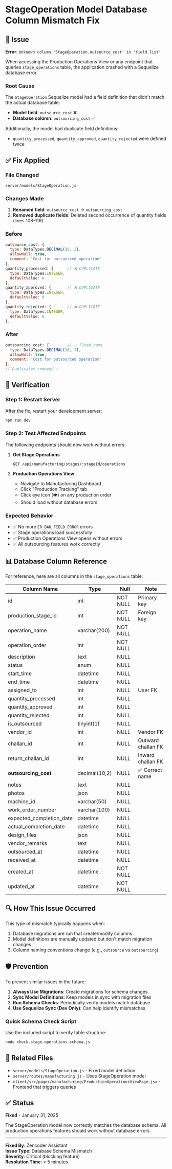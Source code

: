# StageOperation Model Database Column Mismatch Fix

## 🐛 Issue
**Error**: `Unknown column 'StageOperation.outsource_cost' in 'field list'`

When accessing the Production Operations View or any endpoint that queries `stage_operations` table, the application crashed with a Sequelize database error.

### Root Cause
The `StageOperation` Sequelize model had a field definition that didn't match the actual database table:
- **Model field**: `outsource_cost` ❌
- **Database column**: `outsourcing_cost` ✅

Additionally, the model had duplicate field definitions:
- `quantity_processed`, `quantity_approved`, `quantity_rejected` were defined twice

## ✅ Fix Applied

### File Changed
`server/models/StageOperation.js`

### Changes Made
1. **Renamed field**: `outsource_cost` → `outsourcing_cost`
2. **Removed duplicate fields**: Deleted second occurrence of quantity fields (lines 108-119)

### Before
```javascript
outsource_cost: {
  type: DataTypes.DECIMAL(10, 2),
  allowNull: true,
  comment: 'Cost for outsourced operation'
},
quantity_processed: {      // ❌ DUPLICATE
  type: DataTypes.INTEGER,
  defaultValue: 0
},
quantity_approved: {       // ❌ DUPLICATE
  type: DataTypes.INTEGER,
  defaultValue: 0
},
quantity_rejected: {       // ❌ DUPLICATE
  type: DataTypes.INTEGER,
  defaultValue: 0
},
```

### After
```javascript
outsourcing_cost: {        // ✅ Fixed name
  type: DataTypes.DECIMAL(10, 2),
  allowNull: true,
  comment: 'Cost for outsourced operation'
},
// Duplicates removed ✅
```

## 🧪 Verification

### Step 1: Restart Server
After the fix, restart your development server:
```bash
npm run dev
```

### Step 2: Test Affected Endpoints
The following endpoints should now work without errors:

1. **Get Stage Operations**
   ```
   GET /api/manufacturing/stages/:stageId/operations
   ```

2. **Production Operations View**
   - Navigate to Manufacturing Dashboard
   - Click "Production Tracking" tab
   - Click eye icon (👁️) on any production order
   - Should load without database errors

### Expected Behavior
- ✅ No more `ER_BAD_FIELD_ERROR` errors
- ✅ Stage operations load successfully
- ✅ Production Operations View opens without errors
- ✅ All outsourcing features work correctly

## 📊 Database Column Reference

For reference, here are all columns in the `stage_operations` table:

| Column Name | Type | Null | Note |
|------------|------|------|------|
| id | int | NOT NULL | Primary key |
| production_stage_id | int | NOT NULL | Foreign key |
| operation_name | varchar(200) | NOT NULL | |
| operation_order | int | NOT NULL | |
| description | text | NULL | |
| status | enum | NULL | |
| start_time | datetime | NULL | |
| end_time | datetime | NULL | |
| assigned_to | int | NULL | User FK |
| quantity_processed | int | NULL | |
| quantity_approved | int | NULL | |
| quantity_rejected | int | NULL | |
| is_outsourced | tinyint(1) | NULL | |
| vendor_id | int | NULL | Vendor FK |
| challan_id | int | NULL | Outward challan FK |
| return_challan_id | int | NULL | Inward challan FK |
| **outsourcing_cost** | decimal(10,2) | NULL | ✅ Correct name |
| notes | text | NULL | |
| photos | json | NULL | |
| machine_id | varchar(50) | NULL | |
| work_order_number | varchar(100) | NULL | |
| expected_completion_date | datetime | NULL | |
| actual_completion_date | datetime | NULL | |
| design_files | json | NULL | |
| vendor_remarks | text | NULL | |
| outsourced_at | datetime | NULL | |
| received_at | datetime | NULL | |
| created_at | datetime | NOT NULL | |
| updated_at | datetime | NOT NULL | |

## 🔍 How This Issue Occurred

This type of mismatch typically happens when:
1. Database migrations are run that create/modify columns
2. Model definitions are manually updated but don't match migration changes
3. Column naming conventions change (e.g., `outsource` vs `outsourcing`)

## 🛡️ Prevention

To prevent similar issues in the future:

1. **Always Use Migrations**: Create migrations for schema changes
2. **Sync Model Definitions**: Keep models in sync with migration files
3. **Run Schema Checks**: Periodically verify models match database
4. **Use Sequelize Sync (Dev Only)**: Can help identify mismatches

### Quick Schema Check Script
Use the included script to verify table structure:
```bash
node check-stage-operations-schema.js
```

## 📝 Related Files
- `server/models/StageOperation.js` - Fixed model definition
- `server/routes/manufacturing.js` - Uses StageOperation model
- `client/src/pages/manufacturing/ProductionOperationsViewPage.jsx` - Frontend that triggers queries

## ✅ Status
**Fixed** - January 31, 2025

The StageOperation model now correctly matches the database schema. All production operations features should work without database errors.

---

**Fixed By**: Zencoder Assistant  
**Issue Type**: Database Schema Mismatch  
**Severity**: Critical (blocking feature)  
**Resolution Time**: < 5 minutes